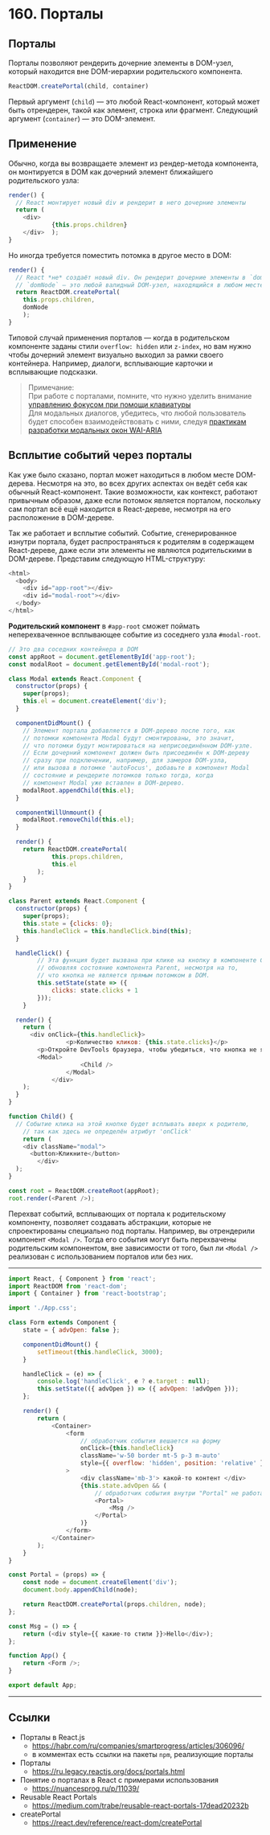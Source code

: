 # 160. Порталы

## Порталы

Порталы позволяют рендерить дочерние элементы в DOM-узел, который находится вне DOM-иерархии родительского компонента.
```javascript
ReactDOM.createPortal(child, container)
```

Первый аргумент (`child`) — это любой React-компонент, который может быть отрендерен, такой как элемент, строка или фрагмент. Следующий аргумент (`container`) — это DOM-элемент.

## Применение

Обычно, когда вы возвращаете элемент из рендер-метода компонента, он монтируется в DOM как дочерний элемент ближайшего родительского узла:
```javascript
render() {
  // React монтирует новый div и рендерит в него дочерние элементы
  return (
    <div>
			{this.props.children}
    </div>  );
}
```

Но иногда требуется поместить потомка в другое место в DOM:
```javascript
render() {
  // React *не* создаёт новый div. Он рендерит дочерние элементы в `domNode`.
  // `domNode` — это любой валидный DOM-узел, находящийся в любом месте в DOM.
  return ReactDOM.createPortal(
    this.props.children,
    domNode
	);
}
```

Типовой случай применения порталов — когда в родительском компоненте заданы стили `overflow: hidden` или `z-index`, но вам нужно чтобы дочерний элемент визуально выходил за рамки своего контейнера. Например, диалоги, всплывающие карточки и всплывающие подсказки.

>Примечание:
><br>При работе с порталами, помните, что нужно уделить внимание [управлению фокусом при помощи клавиатуры](https://ru.legacy.reactjs.org/docs/accessibility.html#programmatically-managing-focus)
><br>Для модальных диалогов, убедитесь, что любой пользователь будет способен взаимодействовать с ними, следуя [практикам разработки модальных окон WAI-ARIA](https://www.w3.org/WAI/ARIA/apg/patterns/dialogmodal/)

## Всплытие событий через порталы

Как уже было сказано, портал может находиться в любом месте DOM-дерева. Несмотря на это, во всех других аспектах он ведёт себя как обычный React-компонент. Такие возможности, как контекст, работают привычным образом, даже если потомок является порталом, поскольку сам портал всё ещё находится в React-дереве, несмотря на его расположение в DOM-дереве.

Так же работает и всплытие событий. Событие, сгенерированное изнутри портала, будет распространяться к родителям в содержащем React-дереве, даже если эти элементы не являются родительскими в DOM-дереве. Представим следующую HTML-структуру:
```javascript
<html>
  <body>
    <div id="app-root"></div>
    <div id="modal-root"></div>
  </body>
</html>
```

**Родительский компонент** в `#app-root` сможет поймать неперехваченное всплывающее событие из соседнего узла `#modal-root`.
```javascript
// Это два соседних контейнера в DOM
const appRoot = document.getElementById('app-root');
const modalRoot = document.getElementById('modal-root');

class Modal extends React.Component {
  constructor(props) {
    super(props);
    this.el = document.createElement('div');
  }

  componentDidMount() {
    // Элемент портала добавляется в DOM-дерево после того, как
    // потомки компонента Modal будут смонтированы, это значит,
    // что потомки будут монтироваться на неприсоединённом DOM-узле.
    // Если дочерний компонент должен быть присоединён к DOM-дереву
    // сразу при подключении, например, для замеров DOM-узла,
    // или вызова в потомке 'autoFocus', добавьте в компонент Modal
    // состояние и рендерите потомков только тогда, когда
    // компонент Modal уже вставлен в DOM-дерево.
    modalRoot.appendChild(this.el);
  }

  componentWillUnmount() {
    modalRoot.removeChild(this.el);
  }

  render() {
    return ReactDOM.createPortal(
			this.props.children,
			this.el
		);
	}
}

class Parent extends React.Component {
  constructor(props) {
    super(props);
    this.state = {clicks: 0};
    this.handleClick = this.handleClick.bind(this);
  }

  handleClick() {
		// Эта функция будет вызвана при клике на кнопку в компоненте Child,
		// обновляя состояние компонента Parent, несмотря на то,
		// что кнопка не является прямым потомком в DOM.
		this.setState(state => ({
			clicks: state.clicks + 1
		}));
	}

  render() {
    return (
      <div onClick={this.handleClick}>
				<p>Количество кликов: {this.state.clicks}</p>
        <p>Откройте DevTools браузера, чтобы убедиться, что кнопка не является потомком блока div c обработчиком onClick.</p>
        <Modal>
					<Child />
				</Modal>
			</div>
    );
  }
}

function Child() {
  // Событие клика на этой кнопке будет всплывать вверх к родителю,
	// так как здесь не определён атрибут 'onClick'
	return (
    <div className="modal">
      <button>Кликните</button>
		</div>
  );
}

const root = ReactDOM.createRoot(appRoot);
root.render(<Parent />);
```
Перехват событий, всплывающих от портала к родительскому компоненту, позволяет создавать абстракции, которые не спроектированы специально под порталы. Например, вы отрендерили компонент `<Modal />`. Тогда его события могут быть перехвачены родительским компонентом, вне зависимости от того, был ли `<Modal />` реализован с использованием порталов или без них.

---

```javascript
import React, { Component } from 'react';
import ReactDOM from 'react-dom';
import { Container } from 'react-bootstrap';

import './App.css';

class Form extends Component {
	state = { advOpen: false };

	componentDidMount() {
		setTimeout(this.handleClick, 3000);
	}

	handleClick = (e) => {
		console.log('handleClick', e ? e.target : null);
		this.setState(({ advOpen }) => ({ advOpen: !advOpen }));
	};

	render() {
		return (
			<Container>
				<form
					// обработчик события вешается на форму
					onClick={this.handleClick}
					className='w-50 border mt-5 p-3 m-auto'
					style={{ overflow: 'hidden', position: 'relative' }}
				>
					<div className='mb-3'> какой-то контент </div>
					{this.state.advOpen && (
						// обработчик события внутри "Portal" не работает
						<Portal>
							<Msg />
						</Portal>
					)}
				</form>
			</Container>
		);
	}
}

const Portal = (props) => {
	const node = document.createElement('div');
	document.body.appendChild(node);

	return ReactDOM.createPortal(props.children, node);
};

const Msg = () => {
	return (<div style={{ какие-то стили }}>Hello</div>);
};

function App() {
	return <Form />;
}

export default App;

```

---

## Ссылки

- Порталы в React.js
	- https://habr.com/ru/companies/smartprogress/articles/306096/
	- в комментах есть ссылки на пакеты `npm`, реализующие порталы
- Порталы
	- https://ru.legacy.reactjs.org/docs/portals.html
- Понятие о порталах в React с примерами использования
	- https://nuancesprog.ru/p/11039/
- Reusable React Portals
	- https://medium.com/trabe/reusable-react-portals-17dead20232b
- createPortal
	- https://react.dev/reference/react-dom/createPortal
